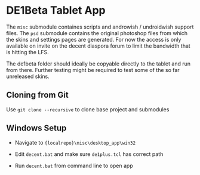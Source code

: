 # DE1Beta Tablet App

The `misc` submodule containes scripts and androwish / undroidwish support files.
The `psd` submodule contains the original photoshop files from which the skins and settings pages are generated. For now the access is only available on invite on the decent diaspora forum to limit the bandwidth that is hitting the LFS.

The de1beta folder should ideally be copyable directly to the tablet and run from there. Further testing might be required to test some of the so far unreleased skins.

## Cloning from Git

Use `git clone --recursive` to clone base project and submodules

## Windows Setup

- Navigate to `{localrepo}\misc\desktop_app\win32`

- Edit `decent.bat` and make sure `de1plus.tcl` has correct path

- Run `decent.bat` from command line to open app
